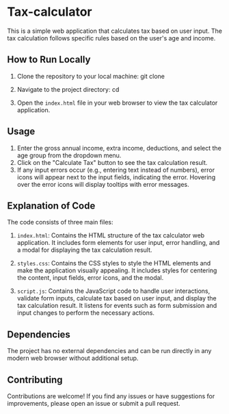 # Tax-calculator
This is a simple web application that calculates tax based on user input. The tax calculation follows specific rules based on the user's age and income.

## How to Run Locally

1. Clone the repository to your local machine: git clone <repository-url>
2. Navigate to the project directory: cd <Directory Name>

3. Open the `index.html` file in your web browser to view the tax calculator application.

## Usage

1. Enter the gross annual income, extra income, deductions, and select the age group from the dropdown menu.
2. Click on the "Calculate Tax" button to see the tax calculation result.
3. If any input errors occur (e.g., entering text instead of numbers), error icons will appear next to the input fields, indicating the error. Hovering over the error icons will display tooltips with error messages.

## Explanation of Code

The code consists of three main files:

1. `index.html`: Contains the HTML structure of the tax calculator web application. It includes form elements for user input, error handling, and a modal for displaying the tax calculation result.

2. `styles.css`: Contains the CSS styles to style the HTML elements and make the application visually appealing. It includes styles for centering the content, input fields, error icons, and the modal.

3. `script.js`: Contains the JavaScript code to handle user interactions, validate form inputs, calculate tax based on user input, and display the tax calculation result. It listens for events such as form submission and input changes to perform the necessary actions.

## Dependencies

The project has no external dependencies and can be run directly in any modern web browser without additional setup.

## Contributing

Contributions are welcome! If you find any issues or have suggestions for improvements, please open an issue or submit a pull request.

